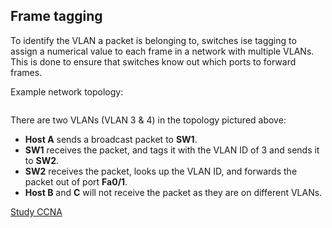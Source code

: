 ## Frame tagging

To identify the VLAN a packet is belonging to, switches ise tagging to assign a numerical value to each frame in a network with multiple VLANs.
This is done to ensure that switches know out which ports to forward frames.

Example network topology:

<img src="" alt="" class="inline" />

There are two VLANs (VLAN 3 & 4) in the topology pictured above:

- **Host A** sends a broadcast packet to **SW1**.
- **SW1** receives the packet, and tags it with the VLAN ID of 3 and sends it to **SW2**.
- **SW2** receives the packet, looks up the VLAN ID, and forwards the packet out of port **Fa0/1**.
- **Host B** and **C** will not receive the packet as they are on different VLANs.

[Study CCNA](https://study-ccna.com/frame-tagging/)
